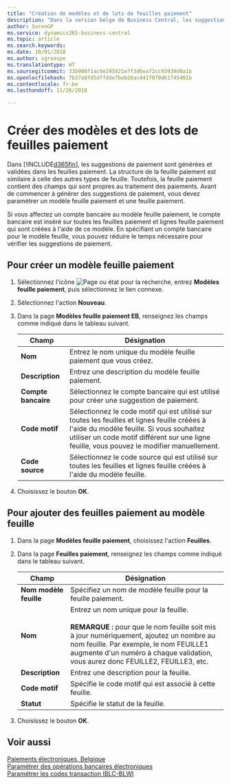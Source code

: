 ```yaml
---
title: "Création de modèles et de lots de feuilles paiement"
description: "Dans la version belge de Business Central, les suggestions de paiement sont générées et validées dans les feuilles paiement. La structure de la feuille paiement est similaire à celle des autres types de feuille."
author: SorenGP
ms.service: dynamics365-business-central
ms.topic: article
ms.search.keywords: 
ms.date: 10/01/2018
ms.author: sgroespe
ms.translationtype: HT
ms.sourcegitcommit: 33b900f1ac9e295921e7f3d6ea72cc93939d8a1b
ms.openlocfilehash: 7b37a8fd5dffdde7beb20ac441f070d61f45401b
ms.contentlocale: fr-be
ms.lasthandoff: 11/26/2018

---
```

# <a name="create-payment-journal-templates-and-batches"></a>Créer des modèles et des lots de feuilles paiement
Dans [!INCLUDE[d365fin](../../includes/d365fin_md.md)], les suggestions de paiement sont générées et validées dans les feuilles paiement. La structure de la feuille paiement est similaire à celle des autres types de feuille. Toutefois, la feuille paiement contient des champs qui sont propres au traitement des paiements. Avant de commencer à générer des suggestions de paiement, vous devez paramétrer un modèle feuille paiement et une feuille paiement.  

Si vous affectez un compte bancaire au modèle feuille paiement, le compte bancaire est inséré sur toutes les feuilles paiement et lignes feuille paiement qui sont créées à l'aide de ce modèle. En spécifiant un compte bancaire pour le modèle feuille, vous pouvez réduire le temps nécessaire pour vérifier les suggestions de paiement.  

## <a name="to-create-a-payment-journal-template"></a>Pour créer un modèle feuille paiement  

1.  Sélectionnez l'icône ![Page ou état pour la recherche](../../media/ui-search/search_small.png "icône Page ou état pour la recherche"), entrez **Modèles feuille paiement**, puis sélectionnez le lien connexe.  
2.  Sélectionnez l'action **Nouveau**.  
3.  Dans la page **Modèles feuille paiement EB**, renseignez les champs comme indiqué dans le tableau suivant.  

    |Champ|Désignation|  
    |---------------------------------|---------------------------------------|  
    |**Nom**|Entrez le nom unique du modèle feuille paiement que vous créez.|  
    |**Description**|Entrez une description du modèle feuille paiement.|  
    |**Compte bancaire**|Sélectionnez le compte bancaire qui est utilisé pour créer une suggestion de paiement.|  
    |**Code motif**|Sélectionnez le code motif qui est utilisé sur toutes les feuilles et lignes feuille créées à l'aide du modèle feuille. Si vous souhaitez utiliser un code motif différent sur une ligne feuille, vous pouvez le modifier manuellement.|  
    |**Code source**|Sélectionnez le code source qui est utilisé sur toutes les feuilles et lignes feuille créées à l'aide du modèle feuille.|  

4.  Choisissez le bouton **OK**.  

## <a name="to-add-payment-journal-batches-to-the-journal-template"></a>Pour ajouter des feuilles paiement au modèle feuille  

1.  Dans la page **Modèles feuille paiement**, choisissez l'action **Feuilles**.  
2.  Dans la page **Feuilles paiement**, renseignez les champs comme indiqué dans le tableau suivant.  

    |Champ|Désignation|  
    |---------------------------------|---------------------------------------|  
    |**Nom modèle feuille**|Spécifiez un nom de modèle feuille pour la feuille paiement.|  
    |**Nom**|Entrez un nom unique pour la feuille.<br /><br /> **REMARQUE :** pour que le nom feuille soit mis à jour numériquement, ajoutez un nombre au nom feuille. Par exemple, le nom FEUILLE1 augmente d'un numéro à chaque validation, vous aurez donc FEUILLE2, FEUILLE3, etc.|  
    |**Description**|Entrez une description pour la feuille.|  
    |**Code motif**|Spécifie le code motif qui est associé à cette feuille.|  
    |**Statut**|Spécifie le statut de la feuille.|  

3.  Choisissez le bouton **OK**.  

## <a name="see-also"></a>Voir aussi  
 [Paiements électroniques, Belgique](belgian-electronic-payments.md)   
 [Paramétrer des opérations bancaires électroniques](how-to-set-up-electronic-banking.md)   
 [Paramétrer les codes transaction IBLC-BLWI](how-to-set-up-iblc-blwi-transaction-codes.md)

